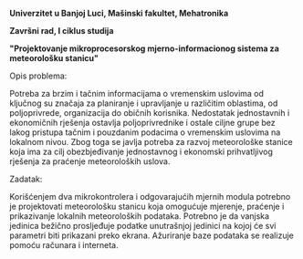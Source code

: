 **Univerzitet u Banjoj Luci, Mašinski fakultet, Mehatronika**

**Završni rad, I ciklus studija**

**"Projektovanje mikroprocesorskog mjerno-informacionog sistema za meteorološku stanicu"**

Opis problema:

Potreba za brzim i tačnim informacijama o vremenskim uslovima od ključnog su
značaja za planiranje i upravljanje u različitim oblastima, od poljoprivrede,
organizacija do običnih korisnika. Nedostatak jednostavnih i ekonomičnih rješenja
ostavlja poljoprivrednike i ostale ciljne grupe bez lakog pristupa tačnim i
pouzdanim podacima o vremenskim uslovima na lokalnom nivou. Zbog toga se javlja
potreba za razvoj meteorološke stanice koja ima za cilj obezbjeđivanje jednostavnog
i ekonomski prihvatljivog rješenja za praćenje meteoroloških uslova.

Zadatak:

Korišćenjem dva mikrokontrolera i odgovarajućih mjernih modula potrebno je
projektovati meteorološku stanicu koja omogućuje mjerenje, praćenje i prikazivanje
lokalnih meteoroloških podataka. Potrebno je da vanjska jedinica bežično
prosljeđuje podatke unutrašnjoj jedinici na kojoj će svi parametri biti prikazani
preko ekrana. Ažuriranje baze podataka se realizuje pomoću računara i interneta.
